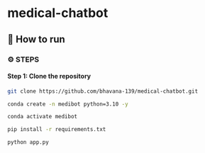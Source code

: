 # medical-chatbot

## 🧩 How to run
### ⚙ STEPS

#### Step 1: Clone the repository

```bash
git clone https://github.com/bhavana-139/medical-chatbot.git

conda create -n medibot python=3.10 -y

conda activate medibot

pip install -r requirements.txt

python app.py







